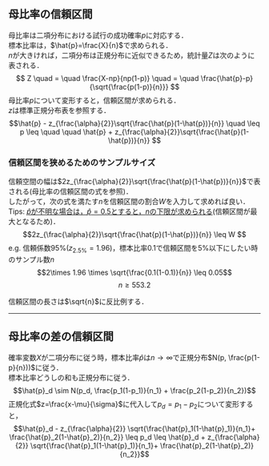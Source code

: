 ## 母比率の信頼区間  
母比率は二項分布における試行の成功確率$p$に対応する．  
標本比率は，$\hat{p}=\frac{X}{n}$で求められる．  
$n$が大きければ，二項分布は正規分布に近似できるため，統計量$Z$は次のように表される．  
$$ Z \quad = \quad \frac{X-np}{np(1-p)} \quad = \quad \frac{\hat{p}-p}{\sqrt{\frac{p(1-p)}{n}}} $$
母比率$p$について変形すると，信頼区間が求められる．  
$z$は標準正規分布表を参照する．
$$\hat{p} - z_{\frac{\alpha}{2}}\sqrt{\frac{\hat{p}(1-\hat{p})}{n}} \quad \leq  p \leq \quad \quad \hat{p} + z_{\frac{\alpha}{2}}\sqrt{\frac{\hat{p}(1-\hat{p})}{n}} $$

### 信頼区間を狭めるためのサンプルサイズ
信頼空間の幅は$2z_{\frac{\alpha}{2}}\sqrt{\frac{\hat{p}(1-\hat{p})}{n}}$で表される(母比率の信頼区間の式を参照)．  
したがって，次の式を満たす$n$を信頼区間の割合$W$を入力して求めれば良い．  
Tips: <u>$\hat{p}$が不明な場合は，$\hat{p}=0.5$とすると，$n$の下限が求められる</u>(信頼区間が最大となるため)．
$$2z_{\frac{\alpha}{2}}\sqrt{\frac{\hat{p}(1-\hat{p})}{n}} \leq W $$
e.g. 信頼係数95%($z_{2.5\%}=1.96$)，標本比率0.1で信頼区間を5%以下にしたい時のサンプル数$n$  
$$2\times 1.96 \times \sqrt{\frac{0.1(1-0.1)}{n}} \leq 0.05$$
$$n \geq 553.2$$ 

信頼区間の長さは$\sqrt{n}$に反比例する．

--- 

## 母比率の差の信頼区間  
確率変数$X$が二項分布に従う時，標本比率$\hat{p}$は$n\to\infty$で正規分布$N(p, \frac{p(1-p}{n}))$に従う．  
標本比率どうしの和も正規分布に従う．
$$\hat{p}_d \sim N(p_d, \frac{p_1(1-p_1)}{n_1} + \frac{p_2(1-p_2)}{n_2})$$
正規化式$z=\frac{x-\mu}{\sigma}$に代入して$p_d=p_1-p_2$について変形すると，
$$\hat{p}_d - z_{\frac{\alpha}{2}} \sqrt{\frac{\hat{p}_1(1-\hat{p}_1)}{n_1}+ \frac{\hat{p}_2(1-\hat{p}_2)}{n_2}} \leq p_d \leq \hat{p}_d + z_{\frac{\alpha}{2}} \sqrt{\frac{\hat{p}_1(1-\hat{p}_1)}{n_1}+ \frac{\hat{p}_2(1-\hat{p}_2)}{n_2}}$$

